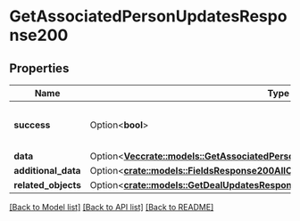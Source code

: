 # GetAssociatedPersonUpdatesResponse200

## Properties

Name | Type | Description | Notes
------------ | ------------- | ------------- | -------------
**success** | Option<**bool**> | If the response is successful or not | [optional]
**data** | Option<[**Vec<crate::models::GetAssociatedPersonUpdatesResponse200AllOfDataInner>**](getAssociatedPersonUpdatesResponse200_allOf_data_inner.md)> |  | [optional]
**additional_data** | Option<[**crate::models::FieldsResponse200AllOfAdditionalData**](fieldsResponse200_allOf_additional_data.md)> |  | [optional]
**related_objects** | Option<[**crate::models::GetDealUpdatesResponse200AllOfRelatedObjects**](getDealUpdatesResponse200_allOf_related_objects.md)> |  | [optional]

[[Back to Model list]](../README.md#documentation-for-models) [[Back to API list]](../README.md#documentation-for-api-endpoints) [[Back to README]](../README.md)


